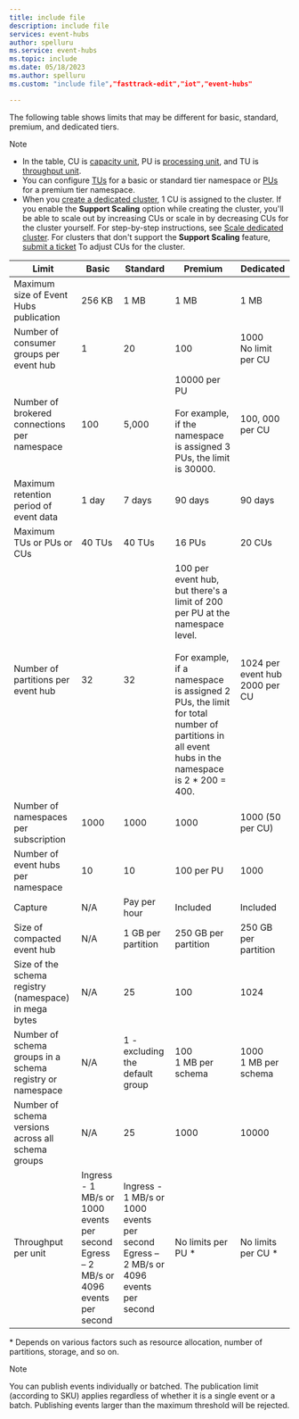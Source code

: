 ```yaml
---
title: include file
description: include file
services: event-hubs
author: spelluru
ms.service: event-hubs
ms.topic: include
ms.date: 05/18/2023
ms.author: spelluru
ms.custom: "include file","fasttrack-edit","iot","event-hubs"

---
```


The following table shows limits that may be different for basic, standard, premium, and dedicated tiers. 

> [!NOTE]
> - In the table, CU is [capacity unit](../event-hubs-dedicated-overview.md), PU is [processing unit](../event-hubs-scalability.md#processing-units), and TU is [throughput unit](../event-hubs-scalability.md#throughput-units). 
> - You can configure [TUs](../event-hubs-auto-inflate.md#use-azure-portal) for a basic or standard tier namespace or [PUs](../configure-processing-units-premium-namespace.md) for a premium tier namespace. 
> - When you [create a dedicated cluster](../event-hubs-dedicated-cluster-create-portal.md#create-an-event-hubs-dedicated-cluster), 1 CU is assigned to the cluster. If you enable the **Support Scaling** option while creating the cluster, you'll be able to scale out by increasing CUs or scale in by decreasing CUs for the cluster yourself. For step-by-step instructions, see [Scale dedicated cluster](../event-hubs-dedicated-cluster-create-portal.md#scale-a-dedicated-cluster). For clusters that don't support the **Support Scaling** feature, [submit a ticket](../event-hubs-dedicated-cluster-create-portal.md#submit-a-support-request) To adjust CUs for the cluster. 

| Limit | Basic | Standard | Premium |  Dedicated |
| ----- | ----- | -------- | -------- | --------- | 
| Maximum size of Event Hubs publication | 256 KB | 1 MB | 1 MB |  1 MB |
| Number of consumer groups per event hub | 1 | 20 | 100 | 1000<br/>No limit per CU  |
| Number of brokered connections per namespace | 100 | 5,000 | 10000 per PU<br/><br/>For example, if the namespace is assigned 3 PUs, the limit is 30000. | 100, 000 per CU |
| Maximum retention period of event data | 1 day | 7 days | 90 days | 90 days |
| Maximum TUs or PUs or CUs | 40 TUs | 40 TUs | 16 PUs | 20 CUs |
| Number of partitions per event hub | 32 | 32 | 100 per event hub, but there's a limit of 200 per PU at the namespace level.<br/><br/> For example, if a namespace is assigned 2 PUs, the limit for total number of partitions in all event hubs in the namespace is 2 * 200 = 400. | 1024 per event hub<br/> 2000 per CU |
| Number of namespaces per subscription | 1000 | 1000 | 1000 | 1000 (50 per CU) |
| Number of event hubs per namespace | 10 | 10 | 100 per PU | 1000 |
| Capture | N/A | Pay per hour | Included | Included |
| Size of compacted event hub  | N/A | 1 GB per partition | 250 GB per partition | 250 GB per partition |
| Size of the schema registry (namespace) in mega bytes | N/A | 25 | 100 | 1024 |
| Number of schema groups in a schema registry or namespace | N/A | 1 - excluding the default group | 100 <br/>1 MB per schema | 1000<br/>1 MB per schema |
| Number of schema versions across all schema groups | N/A | 25 | 1000 | 10000 |
| Throughput per unit | Ingress - 1 MB/s or 1000 events per second<br/>Egress – 2 MB/s or 4096 events per second | Ingress - 1 MB/s or 1000 events per second<br/>Egress – 2 MB/s or 4096 events per second | No limits per PU * | No limits per CU * |

\* Depends on various factors such as resource allocation, number of partitions, storage, and so on. 
 

> [!NOTE]
> You can publish events individually or batched. 
> The publication limit (according to SKU) applies regardless of whether it is a single event or a batch. Publishing events larger than the maximum threshold will be rejected.
